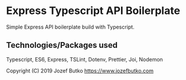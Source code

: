 # Express Typescript API Boilerplate

Simple Express API boilerplate build with Typescript.

## Technologies/Packages used

Typescript, ES6, Express, TSLint, Dotenv, Prettier, Joi, Nodemon

Copyright (C) 2019 Jozef Butko
https://www.jozefbutko.com
